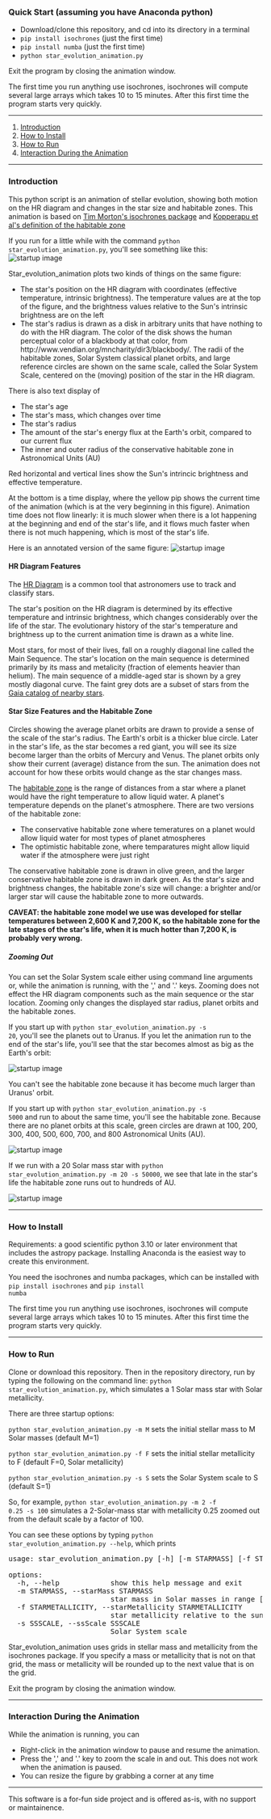 <h3>Quick Start (assuming you have Anaconda python)</h3>

<ul>
  <li> Download/clone this repository, and cd into its directory in a terminal
  <li> <code>pip install isochrones</code> (just the first time)
  <li> <code>pip install numba</code> (just the first time)
  <li> <code>python star_evolution_animation.py</code>
</ul>

Exit the program by closing the animation window.

The first time you run anything use isochrones, isochrones will compute several large arrays which takes 10 to 15 minutes.  After this first time the program starts very quickly.

___

1. [Introduction](#intrp)
2. [How to Install](#install)
3. [How to Run](#run)
4. [Interaction During the Animation](#interact)

___

<h3>Introduction<a id="intro"></a></h3>

This python script is an animation of stellar evolution, showing both motion on the HR diagram and changes in the star size and habitable zones.  This animation is based on [Tim Morton's isochrones package](https://isochrones.readthedocs.io/en/latest/) and [Kopperapu et al's definition of the habitable zone](https://iopscience.iop.org/article/10.1088/0004-637X/765/2/131)

If you run for a little while with the command <code>python star_evolution_animation.py</code>, you'll see something like this:
![startup image](./images/startup.png)

Star_evolution_animation plots two kinds of things on the same figure:
<ul>
  <li>The star's position on the HR diagram with coordinates (effective temperature, intrinsic brightness).  The temperature values are at the top of the figure, and the brightness values relative to the Sun's intrinsic brightness are on the left</li>
  <li>The star's radius is drawn as a disk in arbitrary units that have nothing to do with the HR diagram.  The color of the disk shows the human perceptual color of a blackbody at that color, from http://www.vendian.org/mncharity/dir3/blackbody/. The radii of the habitable zones, Solar System classical planet orbits, and large reference circles are shown on the same scale, called the Solar System Scale, centered on the (moving) position of the star in the HR diagram.</li>
</ul>
There is also text display of 
<ul>
  <li>The star's age</li>
  <li>The star's mass, which changes over time</li>
  <li>The star's radius</li>
  <li>The amount of the star's energy flux at the Earth's orbit, compared to our current flux</li>
  <li>The inner and outer radius of the conservative habitable zone in Astronomical Units (AU)</li>
</ul>
Red horizontal and vertical lines show the Sun's intrincic brightness and effective temperature.

At the bottom is a time display, where the yellow pip shows the current time of the animation (which is at the very beginning in this figure).  Animation time does not flow linearly: it is much slower when there is a lot happening at the beginning and end of the star's life, and it flows much faster when there is not much happening, which is most of the star's life.

Here is an annotated version of the same figure:
![startup image](./images/startup_annotated.png)

<h4>HR Diagram Features</h4>

The [HR Diagram](https://en.wikipedia.org/wiki/Hertzsprung–Russell_diagram) is a common tool that astronomers use to track and classify stars.  

The star's position on the HR diagram is determined by its effective temperature and intrinsic brightness, which changes considerably over the life of the star.  The evolutionary history of the star's temperature and brightness up to the current animation time is drawn as a white line.  

Most stars, for most of their lives, fall on a roughly diagonal line called the Main Sequence.  The star's location on the main sequence is determined primarily by its mass and metalicity (fraction of elements heavier than helium).  The main sequence of a middle-aged star is shown by a grey mostly diagonal curve.  The faint grey dots are a subset of stars from the [Gaia catalog of nearby stars](https://gucds.inaf.it/GCNS/Original/).

<h4>Star Size Features and the Habitable Zone</h4>

Circles showing the average planet orbits are drawn to provide a sense of the scale of the star's radius.  The Earth's orbit is a thicker blue circle.  Later in the star's life, as the star becomes a red giant, you will see its size become larger than the orbits of Mercury and Venus.  The planet orbits only show their current (average) distance from the sun.  The animation does not account for how these orbits would change as the star changes mass.

The [habitable zone](https://en.wikipedia.org/wiki/Habitable_zone) is the range of distances from a star where a planet would have the right temperature to allow liquid water.  A planet's temperature depends on the planet's atmosphere. There are two versions of the habitable zone: 
<ul>
  <li>The conservative habitable zone where temeratures on a planet would allow liquid water for most types of planet atmospheres</li>
  <li>The optimistic habitable zone, where temparatures might allow liquid water if the atmosphere were just right</li>
</ul>

The conservative habitable zone is drawn in olive green, and the larger conservative habitable zone is drawn in dark green.  As the star's size and brightness changes, the habitable zone's size will change: a brighter and/or larger star will cause the habitable zone to more outwards.

**CAVEAT: the habitable zone model we use was developed for stellar temperatures between 2,600 K and 7,200 K, so the habitable zone for the late stages of the star's life, when it is much hotter than 7,200 K, is probably very wrong.**

<h5>Zooming Out</h5>

You can set the Solar System scale either using command line arguments or, while the animation is running, with the ',' and '.' keys.  Zooming does not effect the HR diagram components such as the main sequence or the star location.  Zooming only changes the displayed star radius, planet orbits and the habitable zones.

If you start up with <code>python star_evolution_animation.py -s 20</code>, you'll see the planets out to Uranus.  If you let the animation run to the end of the star's life, you'll see that the star becomes almost as big as the Earth's orbit:

![startup image](./images/s_20_annotated.png)

You can't see the habitable zone because it has become much larger than Uranus' orbit.  

If you start up with <code>python star_evolution_animation.py -s 5000</code> and run to about the same time, you'll see the habitable zone.  Because there are no planet orbits at this scale, green circles are drawn at 100, 200, 300, 400, 500, 600, 700, and 800 Astronomical Units (AU).  

![startup image](./images/s_550_annotated.png)

If we run with a 20 Solar mass star with <code>python star_evolution_animation.py -m 20 -s 50000</code>, we see that late in the star's life the habitable zone runs out to hundreds of AU.

![startup image](./images/s_550_m_20.png)

___

<h3>How to Install<a id="install"></a></h3>

Requirements: a good scientific python 3.10 or later environment that includes the astropy package.  Installing Anaconda is the easiest way to create this environment.

You need the isochrones and numba packages, which can be installed with <code>pip install isochrones</code> and  <code>pip install numba</code>

The first time you run anything use isochrones, isochrones will compute several large arrays which takes 10 to 15 minutes.  After this first time the program starts very quickly.

___

<h3>How to Run<a id="run"></a></h3>

Clone or download this repository.  Then in the repository directory, run by typing the following on the command line:
<code>python star_evolution_animation.py</code>,
which simulates a 1 Solar mass star with Solar metallicity.

There are three startup options:

<code>python star_evolution_animation.py -m M</code> sets the initial stellar mass to M Solar masses (default M=1)

<code>python star_evolution_animation.py -f F</code> sets the initial stellar metallicity to F (default F=0, Solar metallicity)

<code>python star_evolution_animation.py -s S</code> sets the Solar System scale to S (default S=1)

So, for example, <code>python star_evolution_animation.py -m 2 -f 0.25 -s 100</code> simulates a 2-Solar-mass star with metallicity 0.25 zoomed out from the default scale by a factor of 100.

You can see these options by typing <code>python star_evolution_animation.py --help</code>, which prints       
<pre>usage: star_evolution_animation.py [-h] [-m STARMASS] [-f STARMETALLICITY] [-s SSSCALE]

options:
  -h, --help            show this help message and exit
  -m STARMASS, --starMass STARMASS
                        star mass in Solar masses in range [0.1,300]
  -f STARMETALLICITY, --starMetallicity STARMETALLICITY
                        star metallicity relative to the sun in dex in range [-4, 0.5]
  -s SSSCALE, --ssScale SSSCALE
                        Solar System scale
</pre>

Star_evolution_animation uses grids in stellar mass and metallicity from the isochrones package.  If you specify a mass or metallicity that is not on that grid, the mass or metallicity will be rounded up to the next value that is on the grid.

Exit the program by closing the animation window.

___

<h3>Interaction During the Animation<a id="interact"></h3>
While the animation is running, you can 
<ul>
  <li>Right-click in the animation window to pause and resume the animation.</li>
  <li>Press the ',' and '.' key to zoom the scale in and out.  This does not work when the animation is paused.</li>
  <li>You can resize the figure by grabbing a corner at any time</li>
</ul>

___

This software is a for-fun side project and is offered as-is, with no support or maintainence.  
